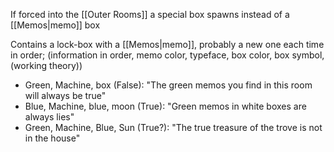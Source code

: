 If forced into the [[Outer Rooms]] a special box spawns instead of a [[Memos|memo]] box

Contains a lock-box with a [[Memos|memo]], probably a new one each time
in order; (information in order, memo color, typeface, box color, box symbol, (working theory))
- Green, Machine, box (False): "The green memos you find in this room will always be true"
- Blue, Machine, blue, moon (True): "Green memos in white boxes are always lies"
- Green, Machine, Blue, Sun (True?): "The true treasure of the trove is not in the house"